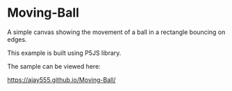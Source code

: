 # Moving-Ball
A simple canvas showing the movement of a ball in a rectangle bouncing on edges. 

This example is built using P5JS library.

The sample can be viewed here:

https://ajay555.github.io/Moving-Ball/
